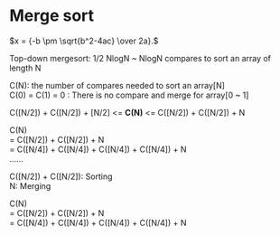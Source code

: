 # Merge sort
<script type="text/x-mathjax-config">
  MathJax.Hub.Config({tex2jax: {inlineMath: [['$','$'], ['\\(','\\)']]}});
</script>
<script type="text/javascript" async
  src="https://cdn.mathjax.org/mathjax/latest/MathJax.js?config=TeX-AMS_CHTML">
</script>
$x = {-b \pm \sqrt{b^2-4ac} \over 2a}.$
		
Top-down mergesort: 1/2 NlogN ~ NlogN compares to sort an array of length N

C(N): the number of compares needed to sort an array[N] <br>
C(0) = C(1) = 0 : There is no compare and merge for array[0 ~ 1] <br>

C([N/2]) + C([N/2]) + [N/2] <= **C(N)** <= C([N/2]) + C([N/2]) + N

C(N) <br>
= C([N/2]) + C([N/2]) + N <br>
= C([N/4]) + C([N/4]) + C([N/4]) + C([N/4]) + N <br>
...... <br>

C([N/2]) + C([N/2]): Sorting <br>
N: Merging <br>

C(N) <br>
= C([N/2]) + C([N/2]) + N <br>
= C([N/4]) + C([N/4]) + C([N/4]) + C([N/4]) + N <br>
